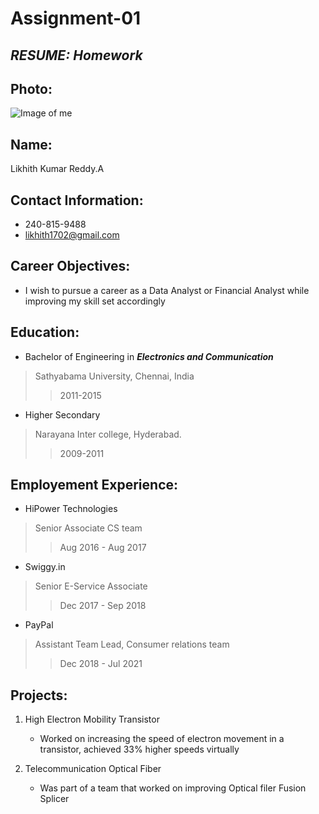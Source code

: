 # Assignment-01
## *RESUME: Homework*

## Photo:

![Image of me](https://user-images.githubusercontent.com/89957637/132109743-4c513788-e4f2-452e-a0b2-3f29d57b00e8.jpg)

## **Name:**
Likhith Kumar Reddy.A

## **Contact Information:**
- 240-815-9488
- likhith1702@gmail.com

## **Career Objectives:**
- I wish to pursue a career as a Data Analyst or Financial Analyst while improving my skill set accordingly

## **Education:**
- Bachelor of Engineering in ***Electronics and Communication***
> Sathyabama University, Chennai, India
>> 2011-2015
- Higher Secondary 
> Narayana Inter college, Hyderabad.
>> 2009-2011

## **Employement Experience:**
- HiPower Technologies
> Senior Associate CS team
>> Aug 2016 - Aug 2017

- Swiggy.in
> Senior E-Service Associate
>> Dec 2017 - Sep 2018

- PayPal
> Assistant Team Lead, Consumer relations team
>> Dec 2018 - Jul 2021

## **Projects:**
1. High Electron Mobility Transistor
   - Worked on increasing the speed of electron movement in a transistor, achieved 33% higher speeds virtually

2. Telecommunication Optical Fiber
   - Was part of a team that worked on improving Optical filer Fusion Splicer

